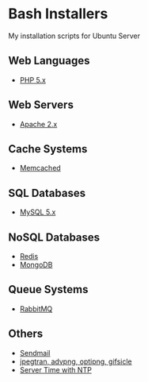 Bash Installers
==============

My installation scripts for Ubuntu Server



## Web Languages
- [PHP 5.x](https://raw.github.com/nilopc/bashInstallers/master/php5.sh)

## Web Servers
- [Apache 2.x](https://raw.github.com/nilopc/bashInstallers/master/apache2.sh)

## Cache Systems
- [Memcached](https://raw.github.com/nilopc/bashInstallers/master/memcached.sh)

## SQL Databases
- [MySQL 5.x](https://raw.github.com/nilopc/bashInstallers/master/mySQL.sh)

## NoSQL Databases
- [Redis](https://raw.github.com/nilopc/bashInstallers/master/redis.sh)
- [MongoDB](https://raw.github.com/nilopc/bashInstallers/master/mongoDB.sh)

## Queue Systems
- [RabbitMQ](https://raw.github.com/nilopc/bashInstallers/master/rabbitMQ.sh)

## Others
- [Sendmail](https://raw.github.com/nilopc/bashInstallers/master/sendMail.sh)
- [jpegtran, advpng, optipng, gifsicle](https://raw.github.com/nilopc/bashInstallers/master/imageOptimization.sh)
- [Server Time with NTP](https://raw.github.com/nilopc/bashInstallers/master/serverTime.sh)
